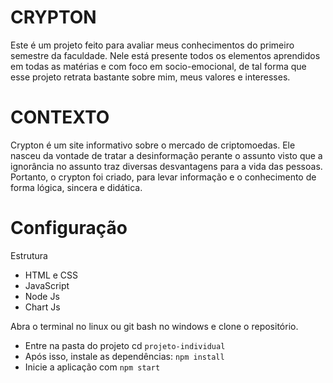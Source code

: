 # CRYPTON

Este é um projeto feito para avaliar meus conhecimentos do primeiro semestre da faculdade. Nele está presente todos os elementos aprendidos em todas as matérias e com foco em socio-emocional, de tal forma que esse projeto retrata bastante sobre mim, meus valores e interesses.

# CONTEXTO

Crypton é um site informativo sobre o mercado de criptomoedas. Ele nasceu da vontade de tratar a desinformação perante o assunto visto que a ignorância no assunto traz diversas desvantagens para a vida das pessoas. Portanto, o crypton foi criado, para levar informação e o conhecimento de forma lógica, sincera e didática.

# Configuração

Estrutura
- HTML e CSS
- JavaScript
- Node Js
- Chart Js
       
Abra o terminal no linux ou git bash no windows e clone o repositório.

- Entre na pasta do projeto cd ```projeto-individual```
- Após isso, instale as dependências: ``` npm install ```
- Inicie a aplicação com ```npm start```

<div style="display: flex;">
       <img src="./public/assets/images/svg/logo_git.svg" alt="">
</div>
